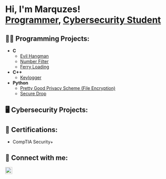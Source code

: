 <h1>Hi, I'm Marquzes! <br/><a href="https://github.com/markfordjr">Programmer</a>, <a href="https://www.linkedin.com/in/marquzesfordjr/">Cybersecurity Student</a></h1>

<h2>👨‍💻 Programming Projects:</h2>

- <b>C</b>
  - [Evil Hangman](https://github.com/markfordjr/HANGMAN)
  - [Number Filter](https://github.com/markfordjr/Number-Filter)
  - [Ferry Loading](https://github.com/markfordjr/Ferry-Loading)
- <b>C++</b>
  - [Keylogger](https://github.com/joshmadakor1/Key-Logger-With-Email)
- <b>Python</b>
  - [Pretty Good Privacy Scheme (File Encryption)](https://github.com/joshmadakor1/Key-Logger-With-Email)
  - [Secure Drop](https://github.com/markfordjr/Secure-Drop)
 
<h2>🖥️ Cybersecurity Projects:</h2>

<h2>📄 Certifications:</h2>

- CompTIA Security+

<h2> 🤳 Connect with me:</h2>

[<img align="left" alt="Marquzes Ford | LinkedIn" width="22px" src="https://itcnet.gr/wp-content/uploads/2020/09/Linkedin-logo-on-transparent-Background-PNG-.png" />][linkedin]

[linkedin]: https://www.linkedin.com/in/marquzesfordjr/
